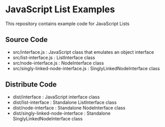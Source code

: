 # JavaScript List Examples
This repository contains example code for JavaScript Lists

## Source Code ##
* src/interface.js : JavaScript class that emulates an object interface
* src/list-interface.js : ListInterface class
* src/node-interface.js : NodeInterface class
* src/singly-linked-node-interface.js : SinglyLinkedNodeInterface class

## Distribute Code ##
* dist/interface : JavaScript interface class
* dist/list-interface : Standalone ListInterface class
* dist/node-interface : Standalone NodeInterface class
* dist/singly-linked-node-interface : Standalone SinglyLinkedNodeInterface class
